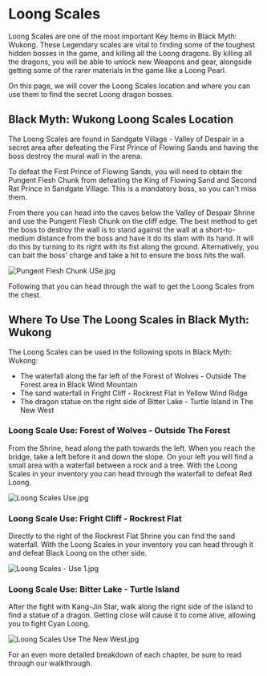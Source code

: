 # Loong Scales

Loong Scales are one of the most important Key Items in Black Myth: Wukong. These Legendary scales are vital to finding some of the toughest hidden bosses in the game, and killing all the Loong dragons. By killing all the dragons, you will be able to unlock new Weapons and gear, alongside getting some of the rarer materials in the game like a Loong Pearl. 

On this page, we will cover the Loong Scales location and where you can use them to find the secret Loong dragon bosses. 

## Black Myth: Wukong Loong Scales Location

The Loong Scales are found in Sandgate Village - Valley of Despair in a secret area after defeating the First Prince of Flowing Sands and having the boss destroy the mural wall in the arena. 

To defeat the First Prince of Flowing Sands, you will need to obtain the Pungent Flesh Chunk from defeating the King of Flowing Sand and Second Rat Prince in Sandgate Village. This is a mandatory boss, so you can't miss them. 

From there you can head into the caves below the Valley of Despair Shrine and use the Pungent Flesh Chunk on the cliff edge. The best method to get the boss to destroy the wall is to stand against the wall at a short-to-medium distance from the boss and have it do its slam with its hand. It will do this by turning to its right with its fist along the ground. Alternatively, you can bait the boss' charge and take a hit to ensure the boss hits the wall. 

![Pungent Flesh Chunk USe.jpg](https://oyster.ignimgs.com/mediawiki/apis.ign.com/black-myth-wukong/3/3f/Pungent_Flesh_Chunk_USe.jpg)

Following that you can head through the wall to get the Loong Scales from the chest. 

## Where To Use The Loong Scales in Black Myth: Wukong

The Loong Scales can be used in the following spots in Black Myth: Wukong: 

  * The waterfall along the far left of the Forest of Wolves - Outside The Forest area in Black Wind Mountain
  * The sand waterfall in Fright Cliff - Rockrest Flat in Yellow Wind Ridge
  * The dragon statue on the right side of Bitter Lake - Turtle Island in The New West

### Loong Scale Use: Forest of Wolves - Outside The Forest

From the Shrine, head along the path towards the left. When you reach the bridge, take a left before it and down the slope. On your left you will find a small area with a waterfall between a rock and a tree. With the Loong Scales in your inventory you can head through the waterfall to defeat Red Loong. 

![Loong Scales Use.jpg](https://oyster.ignimgs.com/mediawiki/apis.ign.com/black-myth-wukong/2/23/Loong_Scales_Use.jpg)

### Loong Scale Use: Fright Cliff - Rockrest Flat

Directly to the right of the Rockrest Flat Shrine you can find the sand waterfall. With the Loong Scales in your inventory you can head through it and defeat Black Loong on the other side. 

![Loong Scales - Use 1.jpg](https://oyster.ignimgs.com/mediawiki/apis.ign.com/black-myth-wukong/f/f8/Loong_Scales_-_Use_1.jpg)

### Loong Scale Use: Bitter Lake - Turtle Island

After the fight with Kang-Jin Star, walk along the right side of the island to find a statue of a dragon. Getting close will cause it to come alive, allowing you to fight Cyan Loong. 

![Loong Scales Use The New West.jpg](https://oyster.ignimgs.com/mediawiki/apis.ign.com/black-myth-wukong/4/44/Loong_Scales_Use_The_New_West.jpg)

For an even more detailed breakdown of each chapter, be sure to read through our walkthrough. 

